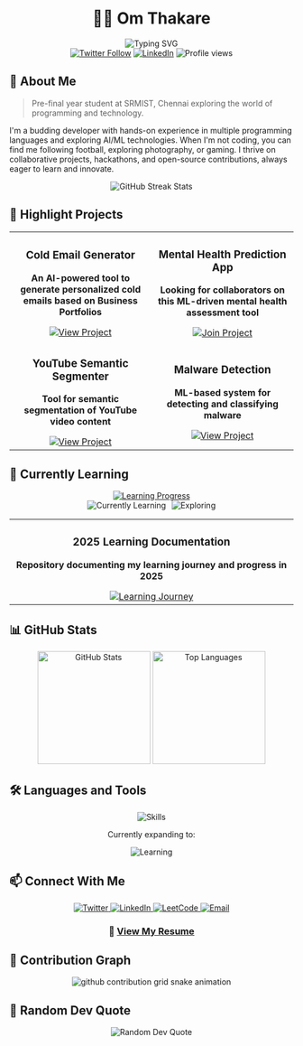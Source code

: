<div align="center">
  
# 👨‍💻 Om Thakare

<img src="https://readme-typing-svg.herokuapp.com?font=Fira+Code&size=24&duration=3000&pause=1000&color=0E75B6&center=true&vCenter=true&random=false&width=500&lines=Budding+Developer;Pre-final+Year+at+SRMIST;+Always+Growing" alt="Typing SVG" />

<div>
  <a href="https://twitter.com/thakare_twts"><img src="https://img.shields.io/twitter/follow/thakare_twts?logo=twitter&style=for-the-badge" alt="Twitter Follow" /></a>
  <a href="https://www.linkedin.com/in/om-thakare-8768bb166/"><img src="https://img.shields.io/badge/LinkedIn-Connect-blue?style=for-the-badge&logo=linkedin" alt="LinkedIn" /></a>
<img src="https://komarev.com/ghpvc/?username=thakare-om03&label=Profile%20views&color=0e75b6&style=for-the-badge" alt="Profile views" />
</div>

</div>

## 🚀 About Me

> Pre-final year student at SRMIST, Chennai exploring the world of programming and technology.

I'm a budding developer with hands-on experience in multiple programming languages and exploring AI/ML technologies. When I'm not coding, you can find me following football, exploring photography, or gaming. I thrive on collaborative projects, hackathons, and open-source contributions, always eager to learn and innovate.

<div align="center">
  <img src="https://github-readme-streak-stats.herokuapp.com/?user=thakare-om03&theme=tokyonight" alt="GitHub Streak Stats" />
</div>

## 🔭 Highlight Projects

<table>
  <tr>
    <td width="50%">
      <h3 align="center">Cold Email Generator</h3>
      <div align="center">
        <p><strong>An AI-powered tool to generate personalized cold emails based on Business Portfolios</strong></p>
        <a href="https://github.com/thakare-om03/cold-email-generator" target="_blank">
          <img src="https://img.shields.io/badge/Code-View%20Project-blue?style=for-the-badge&logo=github" alt="View Project" />
        </a>
      </div>
    </td>
    <td width="50%">
      <h3 align="center">Mental Health Prediction App</h3>
      <div align="center">
        <p><strong>Looking for collaborators on this ML-driven mental health assessment tool</strong></p>
        <a href="https://github.com/thakare-om03/mental-health-prediction-app" target="_blank">
          <img src="https://img.shields.io/badge/Contribute-Join%20Project-green?style=for-the-badge&logo=github" alt="Join Project" />
        </a>
      </div>
    </td>
  </tr>
  <tr>
    <td width="50%">
      <h3 align="center">YouTube Semantic Segmenter</h3>
      <div align="center">
        <p><strong>Tool for semantic segmentation of YouTube video content</strong></p>
        <a href="https://github.com/thakare-om03/youtube_semantic_segmenter" target="_blank">
          <img src="https://img.shields.io/badge/Code-View%20Project-blue?style=for-the-badge&logo=github" alt="View Project" />
        </a>
      </div>
    </td>
    <td width="50%">
      <h3 align="center">Malware Detection</h3>
      <div align="center">
        <p><strong>ML-based system for detecting and classifying malware</strong></p>
        <a href="https://github.com/thakare-om03/malware-detection" target="_blank">
          <img src="https://img.shields.io/badge/Code-View%20Project-blue?style=for-the-badge&logo=github" alt="View Project" />
        </a>
      </div>
    </td>
  </tr>
</table>

## 🌱 Currently Learning

<div align="center">
  <a href="https://github.com/thakare-om03/2025-learnings" target="_blank">
    <img src="https://readme-typing-svg.herokuapp.com?font=Fira+Code&size=22&duration=3000&pause=1000&color=F9E2AF&center=true&vCenter=true&random=false&width=500&lines=JavaScript;MongoDB;React;NodeJS;Machine+Learning;AI;" alt="Learning Progress" />
  </a>
  
  <div style="display: flex; justify-content: center; flex-wrap: wrap; gap: 10px;">
    <img src="https://skillicons.dev/icons?i=js,mongodb,react,nodejs" alt="Currently Learning" />
    <img src="https://skillicons.dev/icons?i=tensorflow,pytorch,aws,docker" alt="Exploring" />
  </div>
  
  <table>
    <tr>
      <td width="50%">
        <h3 align="center">2025 Learning Documentation</h3>
        <div align="center">
          <p><strong>Repository documenting my learning journey and progress in 2025</strong></p>
          <a href="https://github.com/thakare-om03/2025-learnings" target="_blank">
            <img src="https://img.shields.io/badge/View-Learning%20Journey-purple?style=for-the-badge&logo=github" alt="Learning Journey" />
          </a>
        </div>
      </td>
    </tr>
  </table>
</div>

## 📊 GitHub Stats

<div align="center">
  <img src="https://github-readme-stats.vercel.app/api?username=thakare-om03&show_icons=true&theme=tokyonight&card_width=495" alt="GitHub Stats" style="height: 200px;" />
  <img src="https://github-readme-stats.vercel.app/api/top-langs/?username=thakare-om03&layout=compact&theme=tokyonight&card_width=495" alt="Top Languages" style="height: 200px;" />
</div>

## 🛠️ Languages and Tools

<div align="center">
  <img src="https://skillicons.dev/icons?i=python,c,cpp,java,html,css,bootstrap,git,figma" alt="Skills" />
  <p>Currently expanding to:</p>
  <img src="https://skillicons.dev/icons?i=js,mongodb,react,nodejs" alt="Learning" />
</div>

## 📫 Connect With Me

<div align="center">
  <a href="https://twitter.com/thakare_twts" target="_blank">
    <img src="https://img.shields.io/badge/Twitter-1DA1F2?style=for-the-badge&logo=twitter&logoColor=white" alt="Twitter" />
  </a>
  <a href="https://linkedin.com/in/om-thakare-8768bb166" target="_blank">
    <img src="https://img.shields.io/badge/LinkedIn-0077B5?style=for-the-badge&logo=linkedin&logoColor=white" alt="LinkedIn" />
  </a>
  <a href="https://www.leetcode.com/thakare_om03" target="_blank">
    <img src="https://img.shields.io/badge/LeetCode-FFA116?style=for-the-badge&logo=leetcode&logoColor=white" alt="LeetCode" />
  </a>
  <a href="mailto:om.thakare3217@gmail.com">
    <img src="https://img.shields.io/badge/Email-D14836?style=for-the-badge&logo=gmail&logoColor=white" alt="Email" />
  </a>
  
  <h3>📄 <a href="https://drive.google.com/file/d/15S-7ebaVzwVVf1LSjWqRRdOf3X3eZc4U/view?usp=drive_link">View My Resume</a></h3>
</div>

## 🐍 Contribution Graph

<div align="center">
  <picture>
    <source media="(prefers-color-scheme: dark)" srcset="https://raw.githubusercontent.com/thakare-om03/thakare-om03/output/github-contribution-grid-snake-dark.svg">
    <source media="(prefers-color-scheme: light)" srcset="https://raw.githubusercontent.com/thakare-om03/thakare-om03/output/github-contribution-grid-snake.svg">
    <img alt="github contribution grid snake animation" src="https://raw.githubusercontent.com/thakare-om03/thakare-om03/output/github-contribution-grid-snake.svg">
  </picture>
</div>

## 💭 Random Dev Quote

<div align="center">
  <img src="https://quotes-github-readme.vercel.app/api?type=horizontal&theme=tokyonight" alt="Random Dev Quote" />
</div>
